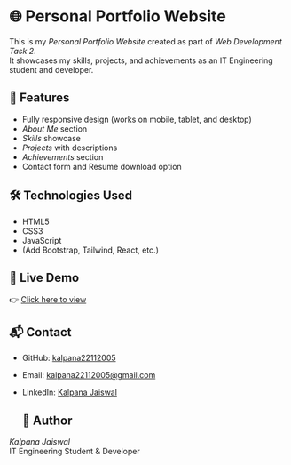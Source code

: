# 🌐 Personal Portfolio Website

This is my *Personal Portfolio Website* created as part of *Web Development Task 2*.  
It showcases my skills, projects, and achievements as an IT Engineering student and developer.

## 🚀 Features
- Fully responsive design (works on mobile, tablet, and desktop)
- *About Me* section
- *Skills* showcase
- *Projects* with descriptions
- *Achievements* section
- Contact form and Resume download option

## 🛠️ Technologies Used
- HTML5  
- CSS3  
- JavaScript  
- (Add Bootstrap, Tailwind, React, etc.)

## 🔗 Live Demo
👉 [Click here to view](https://kalpana22112005.github.io/portfolio/)  


## 📬 Contact
- GitHub: [kalpana22112005](https://github.com/kalpana22112005)  
- Email: kalpana22112005@gmail.com  
- LinkedIn: [Kalpana Jaiswal](https://www.linkedin.com/in/kalpana-jaiswal-8b6959314)

  ## 👩 Author
*Kalpana Jaiswal*  
IT Engineering Student & Developer  
